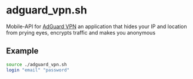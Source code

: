 # adguard_vpn.sh
Mobile-API for [AdGuard VPN](https://play.google.com/store/apps/details?id=com.adguard.vpn) an application that hides your IP and location from prying eyes, encrypts traffic and makes you anonymous

## Example
```bash
source ./adguard_vpn.sh
login "email" "password"
```
